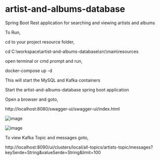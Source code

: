 # artist-and-albums-database
Spring Boot Rest application for searching and viewing artists and albums

To Run,

cd to your project resource folder,

cd C:\workspace\artist-and-albums-database\src\main\resources

open terminal or cmd prompt and run,

docker-compose up -d

This will start the MySQL and Kafka containers

Start the artist-and-albums-database spring boot application

Open a browser and goto,

http://localhost:8080/swagger-ui/swagger-ui/index.html
 
![image](https://github.com/user-attachments/assets/65f808c0-d48a-46f7-890c-f0053623616f)

![image](https://github.com/user-attachments/assets/cceffad3-4096-440a-9d74-b090b76fe632)

To view Kafka Topic and messages goto,

http://localhost:8090/ui/clusters/local/all-topics/artists-topic/messages?keySerde=String&valueSerde=String&limit=100

